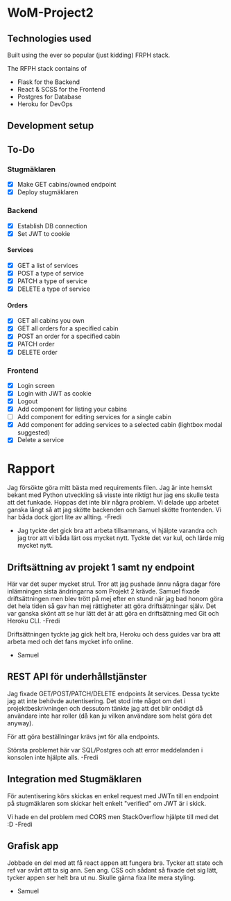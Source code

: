# WoM-Project2
## Technologies used
Built using the ever so popular (just kidding) FRPH stack.

The RFPH stack contains of
- Flask for the Backend
- React & SCSS for the Frontend
- Postgres for Database
- Heroku for DevOps

## Development setup

## To-Do 
### Stugmäklaren
- [x] Make GET cabins/owned endpoint
- [x] Deploy stugmäklaren
### Backend
- [x] Establish DB connection
- [x] Set JWT to cookie
#### Services
- [x] GET a list of services
- [x] POST a type of service
- [x] PATCH a type of service
- [x] DELETE a type of service
#### Orders
- [x] GET all cabins you own
- [x] GET all orders for a specified cabin
- [x] POST an order for a specified cabin
- [x] PATCH order
- [x] DELETE order
### Frontend
- [x] Login screen
- [x] Login with JWT as cookie
- [x] Logout
- [x] Add component for listing your cabins
- [ ] Add component for editing services for a single cabin
- [x] Add component for adding  services to a selected cabin (lightbox modal suggested)
- [x] Delete a service

# Rapport
Jag försökte göra mitt bästa med requirements filen. Jag är inte hemskt bekant med Python utveckling så visste inte riktigt hur jag ens skulle testa att det funkade. Hoppas det inte blir några problem. Vi delade upp arbetet ganska långt så att jag skötte backenden och Samuel skötte frontenden. Vi har båda dock gjort lite av allting.
-Fredi

- Jag tyckte det gick bra att arbeta tillsammans, vi hjälpte varandra och jag tror att vi båda lärt oss mycket nytt. Tyckte det var kul, och lärde mig mycket nytt. 

## Driftsättning av projekt 1 samt ny endpoint
Här var det super mycket strul. Tror att jag pushade ännu några dagar före inlämningen sista ändringarna som Projekt 2 krävde. Samuel fixade driftsättningen men blev trött på mej efter en stund när jag bad honom göra det hela tiden så gav han mej rättigheter att göra driftsättningar själv. Det var ganska skönt att se hur lätt det är att göra en driftsättning med Git och Heroku CLI.
-Fredi

Driftsättningen tyckte jag gick helt bra, Heroku och dess guides var bra att arbeta med och det fans mycket info online.
- Samuel

##  REST API för underhållstjänster
Jag fixade GET/POST/PATCH/DELETE endpoints åt services. Dessa tyckte jag att inte behövde autentisering. Det stod inte något om det i projektbeskrivningen och dessutom tänkte jag att det blir onödigt då användare inte har roller (då kan ju vilken användare som helst göra det anyway). 

För att göra beställningar krävs jwt för alla endpoints. 

Största problemet här var SQL/Postgres och att error meddelanden i konsolen inte hjälpte alls.
-Fredi

## Integration med Stugmäklaren
För autentisering körs skickas en enkel request med JWTn till en endpoint på stugmäklaren som skickar helt enkelt "verified" om JWT är i skick. 

Vi hade en del problem med CORS men StackOverflow hjälpte till med det :D
-Fredi

## Grafisk app
Jobbade en del med att få react appen att fungera bra. Tycker att state och ref var svårt att ta sig ann. Sen ang. CSS och sådant så fixade det sig lätt, tycker appen ser helt bra ut nu. Skulle gärna fixa lite mera styling. 
- Samuel